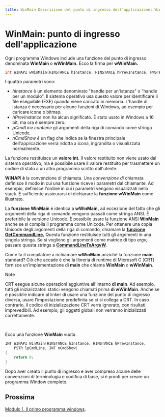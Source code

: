 ```yaml
---
title: WinMain Descrizione del punto di ingresso dell'applicazione: WinMain: Punto di ingresso dell'applicazione ms.assetid: 389da5d4-d0f9-4339-be6c-0f4fecc59316 ms.topic: article ms.date: 05/31/2018
---
```


# <a name="winmain-the-application-entry-point"></a>WinMain: punto di ingresso dell'applicazione

Ogni programma Windows include una funzione del punto di ingresso denominata **WinMain** o **wWinMain.** Ecco la firma per **wWinMain.**


```C++
int WINAPI wWinMain(HINSTANCE hInstance, HINSTANCE hPrevInstance, PWSTR pCmdLine, int nCmdShow);
```



I quattro parametri sono:

-   *hInstance* è un elemento denominato "handle per un'istanza" o "handle per un modulo". Il sistema operativo usa questo valore per identificare il file eseguibile (EXE) quando viene caricato in memoria. L'handle di istanza è necessario per alcune funzioni di Windows, ad esempio per caricare icone o bitmap.
-   *hPrevInstance* non ha alcun significato. È stato usato in Windows a 16 bit, ma ora è sempre zero.
-   *pCmdLine contiene* gli argomenti della riga di comando come stringa Unicode.
-   *nCmdShow è* un flag che indica se la finestra principale dell'applicazione verrà ridotta a icona, ingrandita o visualizzata normalmente.

La funzione restituisce un **valore int.** Il valore restituito non viene usato dal sistema operativo, ma è possibile usare il valore restituito per trasmettere un codice di stato a un altro programma scritto dall'utente.

**WINAPI è** la convenzione di chiamata. Una *convenzione di* chiamata definisce il modo in cui una funzione riceve i parametri dal chiamante. Ad esempio, definisce l'ordine in cui i parametri vengono visualizzati nello stack. È sufficiente assicurarsi di dichiarare la **funzione wWinMain** come illustrato.

La **funzione WinMain** è identica a **wWinMain,** ad eccezione del fatto che gli argomenti della riga di comando vengono passati come stringa ANSI. È preferibile la versione Unicode. È possibile usare la funzione ANSI **WinMain** anche se si compila il programma come Unicode. Per ottenere una copia Unicode degli argomenti della riga di comando, chiamare la [**funzione GetCommandLine.**](/windows/desktop/api/processenv/nf-processenv-getcommandlinea) Questa funzione restituisce tutti gli argomenti in una singola stringa. Se si vogliono gli argomenti come matrice di tipo *argv,* passare questa stringa a [**CommandLineToArgvW**](/windows/desktop/api/shellapi/nf-shellapi-commandlinetoargvw).

Come fa il compilatore a richiamare **wWinMain** anziché la funzione **main** standard? Ciò che accade è che la libreria di runtime di Microsoft C (CRT) fornisce un'implementazione di **main** che chiama **WinMain** o **wWinMain**.

> [!Note]  
> CRT esegue alcune operazioni aggiuntive all'interno **di main**. Ad esempio, tutti gli inizializzatori statici vengono chiamati prima **di wWinMain**. Anche se è possibile indicare al linker di usare una funzione del punto di ingresso diversa, usare l'impostazione predefinita se ci si collega a CRT. In caso contrario, il codice di inizializzazione CRT verrà ignorato, con risultati imprevedibili. Ad esempio, gli oggetti globali non verranno inizializzati correttamente.

 

Ecco una funzione **WinMain** vuota.


```C++
INT WINAPI WinMain(HINSTANCE hInstance, HINSTANCE hPrevInstance,
    PSTR lpCmdLine, INT nCmdShow)
{
    return 0;
}
```



Dopo aver creato il punto di ingresso e aver compreso alcune delle convenzioni di terminologia e codifica di base, si è pronti per creare un programma Window completo.

## <a name="next"></a>Prossima

[Modulo 1. Il primo programma windows](your-first-windows-program.md).

 

 
